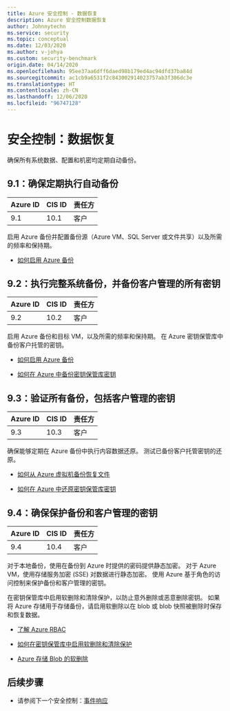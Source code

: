 ```yaml
---
title: Azure 安全控制 - 数据恢复
description: Azure 安全控制数据恢复
author: Johnnytechn
ms.service: security
ms.topic: conceptual
ms.date: 12/03/2020
ms.author: v-johya
ms.custom: security-benchmark
origin.date: 04/14/2020
ms.openlocfilehash: 95ee37aa6dff6daed98b179ed4ac94dfd37ba84d
ms.sourcegitcommit: ac1cb9a6531f2c843002914023757ab3f306dc3e
ms.translationtype: HT
ms.contentlocale: zh-CN
ms.lasthandoff: 12/06/2020
ms.locfileid: "96747128"
---
```

# <a name="security-control-data-recovery"></a>安全控制：数据恢复

确保所有系统数据、配置和机密均定期自动备份。

## <a name="91-ensure-regular-automated-back-ups"></a>9.1：确保定期执行自动备份

| Azure ID | CIS ID | 责任方 |
|--|--|--|
| 9.1 | 10.1 | 客户 |

启用 Azure 备份并配置备份源（Azure VM、SQL Server 或文件共享）以及所需的频率和保持期。

- [如何启用 Azure 备份](../../backup/index.yml)

## <a name="92-perform-complete-system-backups-and-backup-any-customer-managed-keys"></a>9.2：执行完整系统备份，并备份客户管理的所有密钥

| Azure ID | CIS ID | 责任方 |
|--|--|--|
| 9.2 | 10.2 | 客户 |

启用 Azure 备份和目标 VM，以及所需的频率和保持期。 在 Azure 密钥保管库中备份客户托管的密钥。

- [如何启用 Azure 备份](../../backup/index.yml)

- [如何在 Azure 中备份密钥保管库密钥](https://docs.microsoft.com/powershell/module/azurerm.keyvault/backup-azurekeyvaultkey?view=azurermps-6.13.0)

## <a name="93-validate-all-backups-including-customer-managed-keys"></a>9.3：验证所有备份，包括客户管理的密钥

| Azure ID | CIS ID | 责任方 |
|--|--|--|
| 9.3 | 10.3 | 客户 |

确保能够定期在 Azure 备份中执行内容数据还原。 测试已备份客户托管密钥的还原。

- [如何从 Azure 虚拟机备份恢复文件](../../backup/backup-azure-restore-files-from-vm.md)

- [如何在 Azure 中还原密钥保管库密钥](https://docs.microsoft.com/powershell/module/azurerm.keyvault/restore-azurekeyvaultkey?view=azurermps-6.13.0)

## <a name="94-ensure-protection-of-backups-and-customer-managed-keys"></a>9.4：确保保护备份和客户管理的密钥

| Azure ID | CIS ID | 责任方 |
|--|--|--|
| 9.4 | 10.4 | 客户 |

对于本地备份，使用在备份到 Azure 时提供的密码提供静态加密。 对于 Azure VM，使用存储服务加密 (SSE) 对数据进行静态加密。 使用 Azure 基于角色的访问控制来保护备份和客户管理的密钥。  

在密钥保管库中启用软删除和清除保护，以防止意外删除或恶意删除密钥。  如果将 Azure 存储用于存储备份，请启用软删除以在 blob 或 blob 快照被删除时保存和恢复数据。 

- [了解 Azure RBAC](../../role-based-access-control/overview.md)

- [如何在密钥保管库中启用软删除和清除保护](../../storage/blobs/soft-delete-blob-overview.md?tabs=azure-portal)

- [Azure 存储 Blob 的软删除](../../storage/blobs/soft-delete-blob-overview.md?tabs=azure-portal)


## <a name="next-steps"></a>后续步骤

- 请参阅下一个安全控制：[事件响应](security-control-incident-response.md)

